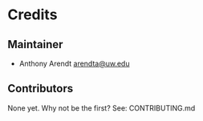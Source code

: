 # Credits

## Maintainer

* Anthony Arendt <arendta@uw.edu>

## Contributors

None yet. Why not be the first? See: CONTRIBUTING.md
    

